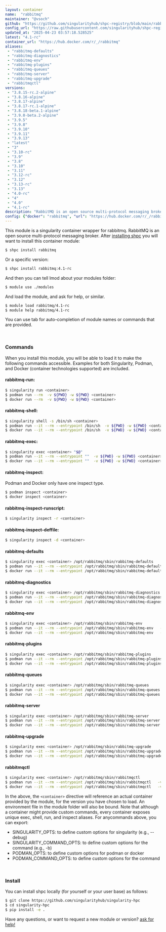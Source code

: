 ```yaml
---
layout: container
name:  "rabbitmq"
maintainer: "@vsoch"
github: "https://github.com/singularityhub/shpc-registry/blob/main/rabbitmq/container.yaml"
config_url: "https://raw.githubusercontent.com/singularityhub/shpc-registry/main/rabbitmq/container.yaml"
updated_at: "2025-04-23 03:57:18.528525"
latest: "4.1-rc"
container_url: "https://hub.docker.com/r/_/rabbitmq"
aliases:
 - "rabbitmq-defaults"
 - "rabbitmq-diagnostics"
 - "rabbitmq-env"
 - "rabbitmq-plugins"
 - "rabbitmq-queues"
 - "rabbitmq-server"
 - "rabbitmq-upgrade"
 - "rabbitmqctl"
versions:
 - "3.8.15-rc.2-alpine"
 - "3.8.16-alpine"
 - "3.8.17-alpine"
 - "3.8.17-rc.1-alpine"
 - "3.8.18-beta.1-alpine"
 - "3.9.0-beta.2-alpine"
 - "3.9.5"
 - "3.9.8"
 - "3.9.10"
 - "3.9.11"
 - "3.9.13"
 - "latest"
 - "3"
 - "3.10-rc"
 - "3.9"
 - "3.8"
 - "3.10"
 - "3.11"
 - "3.12-rc"
 - "3.12"
 - "3.13-rc"
 - "3.13"
 - "4.0-rc"
 - "4"
 - "4.0"
 - "4.1-rc"
description: "RabbitMQ is an open source multi-protocol messaging broker."
config: {"docker": "rabbitmq", "url": "https://hub.docker.com/r/_/rabbitmq", "maintainer": "@vsoch", "description": "RabbitMQ is an open source multi-protocol messaging broker.", "latest": {"4.1-rc": "sha256:ce50907ff07df656bf109f37122705d18ae4ec9cb0567ad671234b08b9b615de"}, "tags": {"3.8.15-rc.2-alpine": "sha256:56682567544860464b89625edbd28b524ca12aa5cae4e76ee9e5b887a2db7a06", "3.8.16-alpine": "sha256:87f7fde78fb62b1aa145efe7d81c0b450f8c13e608ee322794c872956380f90e", "3.8.17-alpine": "sha256:3033061a6e7e48897fb79d6922e282d92c8ced016721aaadee9a67cb25c9b03c", "3.8.17-rc.1-alpine": "sha256:a33f53d57c9c35999aa352b67c4e53ce956d147c38d50a809ed19da7783358ac", "3.8.18-beta.1-alpine": "sha256:341d8787808c860599bf6a87e482ccc9efbd69aa3a246554d924a693ad64d9ff", "3.9.0-beta.2-alpine": "sha256:b1a3a20958ddbbd2ad7c169c8d40c7a2d0d6a23d53380ff2b9aee876e14f8630", "3.9.5": "sha256:3b3f7b55be78e1b3c7330671ffc3f5e3670f66f040a4a429109a7f56c90464dc", "3.9.8": "sha256:19e69a7a65fa6b1d0a5c658bad8ec03d2c9900a98ebbc744c34d49179ff517bf", "3.9.10": "sha256:0d862496f77a3bd377eb5de437411a4388885f0f0c2452291e97a85bc89df87a", "3.9.11": "sha256:884146137011519524d506a12687127f3d2c7c37c2cc11206dc72c59bedea5e2", "3.9.13": "sha256:f5c8c7fd99e4c88527276df319556fdcb56e4d289614c5fefda5ee8d17c5ea89", "latest": "sha256:7b7728ef12151bcb06a1f28cc60caeba1e2c621547d25e79b8f86c4d8777a9cf", "3": "sha256:4c11b9cf2a66d42414be74516018d1118bd7606ce48865652d4ed137cc9eab7f", "3.10-rc": "sha256:8bc95a99b637276b8cebda5c4d8bf0cbac8ea5cc0ac9410f71c1d570e799c9c6", "3.9": "sha256:ff02642ec7b0d1e23a2cf4172c2c1d4a82f39e7b79762414f0c1ac41618b8458", "3.8": "sha256:5e859a09297ff0532312d5a95d4cf87b524991b265df0b7e3111be0db1391360", "3.10": "sha256:0c60abebb44a80791cc03cd2204f0871879ffeeaf903e0f53543053fe3461361", "3.11": "sha256:d3a929ba16d0da7f3e495949139f73ee1c79ad4f87821ce8b43514f2c376d4fd", "3.12-rc": "sha256:370cda42768ccc1139d70a66666391ac2b37f96315d01b98de127ca44f7e4c9c", "3.12": "sha256:4dc5d5a5076f7c458b7f3468e2282f329a8911cc3c31c4ed4aefcedb27917da2", "3.13-rc": "sha256:779df7e2ba678d97cf33032c77e29baac9fb7dd2f5df930b768170870ca8fd9d", "3.13": "sha256:4c11b9cf2a66d42414be74516018d1118bd7606ce48865652d4ed137cc9eab7f", "4.0-rc": "sha256:965acfc6c377d25368228289f083ac6f65c672037eb819345d6e191f8af30e42", "4": "sha256:7b7728ef12151bcb06a1f28cc60caeba1e2c621547d25e79b8f86c4d8777a9cf", "4.0": "sha256:7b7728ef12151bcb06a1f28cc60caeba1e2c621547d25e79b8f86c4d8777a9cf", "4.1-rc": "sha256:ce50907ff07df656bf109f37122705d18ae4ec9cb0567ad671234b08b9b615de"}, "aliases": {"rabbitmq-defaults": "/opt/rabbitmq/sbin/rabbitmq-defaults", "rabbitmq-diagnostics": "/opt/rabbitmq/sbin/rabbitmq-diagnostics", "rabbitmq-env": "/opt/rabbitmq/sbin/rabbitmq-env", "rabbitmq-plugins": "/opt/rabbitmq/sbin/rabbitmq-plugins", "rabbitmq-queues": "/opt/rabbitmq/sbin/rabbitmq-queues", "rabbitmq-server": "/opt/rabbitmq/sbin/rabbitmq-server", "rabbitmq-upgrade": "/opt/rabbitmq/sbin/rabbitmq-upgrade", "rabbitmqctl": "/opt/rabbitmq/sbin/rabbitmqctl"}}
---
```


This module is a singularity container wrapper for rabbitmq.
RabbitMQ is an open source multi-protocol messaging broker.
After [installing shpc](#install) you will want to install this container module:


```bash
$ shpc install rabbitmq
```

Or a specific version:

```bash
$ shpc install rabbitmq:4.1-rc
```

And then you can tell lmod about your modules folder:

```bash
$ module use ./modules
```

And load the module, and ask for help, or similar.

```bash
$ module load rabbitmq/4.1-rc
$ module help rabbitmq/4.1-rc
```

You can use tab for auto-completion of module names or commands that are provided.

<br>

### Commands

When you install this module, you will be able to load it to make the following commands accessible.
Examples for both Singularity, Podman, and Docker (container technologies supported) are included.

#### rabbitmq-run:

```bash
$ singularity run <container>
$ podman run --rm  -v ${PWD} -w ${PWD} <container>
$ docker run --rm  -v ${PWD} -w ${PWD} <container>
```

#### rabbitmq-shell:

```bash
$ singularity shell -s /bin/sh <container>
$ podman run --it --rm --entrypoint /bin/sh  -v ${PWD} -w ${PWD} <container>
$ docker run --it --rm --entrypoint /bin/sh  -v ${PWD} -w ${PWD} <container>
```

#### rabbitmq-exec:

```bash
$ singularity exec <container> "$@"
$ podman run --it --rm --entrypoint ""  -v ${PWD} -w ${PWD} <container> "$@"
$ docker run --it --rm --entrypoint ""  -v ${PWD} -w ${PWD} <container> "$@"
```

#### rabbitmq-inspect:

Podman and Docker only have one inspect type.

```bash
$ podman inspect <container>
$ docker inspect <container>
```

#### rabbitmq-inspect-runscript:

```bash
$ singularity inspect -r <container>
```

#### rabbitmq-inspect-deffile:

```bash
$ singularity inspect -d <container>
```


#### rabbitmq-defaults

```bash
$ singularity exec <container> /opt/rabbitmq/sbin/rabbitmq-defaults
$ podman run --it --rm --entrypoint /opt/rabbitmq/sbin/rabbitmq-defaults   -v ${PWD} -w ${PWD} <container> -c " $@"
$ docker run --it --rm --entrypoint /opt/rabbitmq/sbin/rabbitmq-defaults   -v ${PWD} -w ${PWD} <container> -c " $@"
```


#### rabbitmq-diagnostics

```bash
$ singularity exec <container> /opt/rabbitmq/sbin/rabbitmq-diagnostics
$ podman run --it --rm --entrypoint /opt/rabbitmq/sbin/rabbitmq-diagnostics   -v ${PWD} -w ${PWD} <container> -c " $@"
$ docker run --it --rm --entrypoint /opt/rabbitmq/sbin/rabbitmq-diagnostics   -v ${PWD} -w ${PWD} <container> -c " $@"
```


#### rabbitmq-env

```bash
$ singularity exec <container> /opt/rabbitmq/sbin/rabbitmq-env
$ podman run --it --rm --entrypoint /opt/rabbitmq/sbin/rabbitmq-env   -v ${PWD} -w ${PWD} <container> -c " $@"
$ docker run --it --rm --entrypoint /opt/rabbitmq/sbin/rabbitmq-env   -v ${PWD} -w ${PWD} <container> -c " $@"
```


#### rabbitmq-plugins

```bash
$ singularity exec <container> /opt/rabbitmq/sbin/rabbitmq-plugins
$ podman run --it --rm --entrypoint /opt/rabbitmq/sbin/rabbitmq-plugins   -v ${PWD} -w ${PWD} <container> -c " $@"
$ docker run --it --rm --entrypoint /opt/rabbitmq/sbin/rabbitmq-plugins   -v ${PWD} -w ${PWD} <container> -c " $@"
```


#### rabbitmq-queues

```bash
$ singularity exec <container> /opt/rabbitmq/sbin/rabbitmq-queues
$ podman run --it --rm --entrypoint /opt/rabbitmq/sbin/rabbitmq-queues   -v ${PWD} -w ${PWD} <container> -c " $@"
$ docker run --it --rm --entrypoint /opt/rabbitmq/sbin/rabbitmq-queues   -v ${PWD} -w ${PWD} <container> -c " $@"
```


#### rabbitmq-server

```bash
$ singularity exec <container> /opt/rabbitmq/sbin/rabbitmq-server
$ podman run --it --rm --entrypoint /opt/rabbitmq/sbin/rabbitmq-server   -v ${PWD} -w ${PWD} <container> -c " $@"
$ docker run --it --rm --entrypoint /opt/rabbitmq/sbin/rabbitmq-server   -v ${PWD} -w ${PWD} <container> -c " $@"
```


#### rabbitmq-upgrade

```bash
$ singularity exec <container> /opt/rabbitmq/sbin/rabbitmq-upgrade
$ podman run --it --rm --entrypoint /opt/rabbitmq/sbin/rabbitmq-upgrade   -v ${PWD} -w ${PWD} <container> -c " $@"
$ docker run --it --rm --entrypoint /opt/rabbitmq/sbin/rabbitmq-upgrade   -v ${PWD} -w ${PWD} <container> -c " $@"
```


#### rabbitmqctl

```bash
$ singularity exec <container> /opt/rabbitmq/sbin/rabbitmqctl
$ podman run --it --rm --entrypoint /opt/rabbitmq/sbin/rabbitmqctl   -v ${PWD} -w ${PWD} <container> -c " $@"
$ docker run --it --rm --entrypoint /opt/rabbitmq/sbin/rabbitmqctl   -v ${PWD} -w ${PWD} <container> -c " $@"
```



In the above, the `<container>` directive will reference an actual container provided
by the module, for the version you have chosen to load. An environment file in the
module folder will also be bound. Note that although a container
might provide custom commands, every container exposes unique exec, shell, run, and
inspect aliases. For anycommands above, you can export:

 - SINGULARITY_OPTS: to define custom options for singularity (e.g., --debug)
 - SINGULARITY_COMMAND_OPTS: to define custom options for the command (e.g., -b)
 - PODMAN_OPTS: to define custom options for podman or docker
 - PODMAN_COMMAND_OPTS: to define custom options for the command

<br>

### Install

You can install shpc locally (for yourself or your user base) as follows:

```bash
$ git clone https://github.com/singularityhub/singularity-hpc
$ cd singularity-hpc
$ pip install -e .
```

Have any questions, or want to request a new module or version? [ask for help!](https://github.com/singularityhub/singularity-hpc/issues)